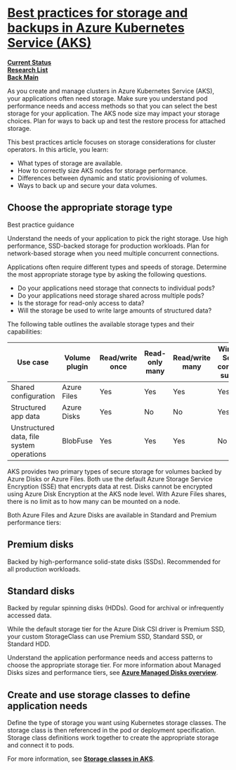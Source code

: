 # **[Best practices for storage and backups in Azure Kubernetes Service (AKS)](https://learn.microsoft.com/en-us/azure/aks/operator-best-practices-storage)**

**[Current Status](../../../../development/status/weekly/current_status.md)**\
**[Research List](../../../research_list.md)**\
**[Back Main](../../../../README.md)**

As you create and manage clusters in Azure Kubernetes Service (AKS), your applications often need storage. Make sure you understand pod performance needs and access methods so that you can select the best storage for your application. The AKS node size may impact your storage choices. Plan for ways to back up and test the restore process for attached storage.

This best practices article focuses on storage considerations for cluster operators. In this article, you learn:

- What types of storage are available.
- How to correctly size AKS nodes for storage performance.
- Differences between dynamic and static provisioning of volumes.
- Ways to back up and secure your data volumes.

## Choose the appropriate storage type

Best practice guidance

Understand the needs of your application to pick the right storage. Use high performance, SSD-backed storage for production workloads. Plan for network-based storage when you need multiple concurrent connections.

Applications often require different types and speeds of storage. Determine the most appropriate storage type by asking the following questions.

- Do your applications need storage that connects to individual pods?
- Do your applications need storage shared across multiple pods?
- Is the storage for read-only access to data?
- Will the storage be used to write large amounts of structured data?

The following table outlines the available storage types and their capabilities:

| Use case                                  | Volume plugin | Read/write once | Read-only many | Read/write many | Windows Server container support |
|-------------------------------------------|---------------|-----------------|----------------|-----------------|----------------------------------|
| Shared configuration                      | Azure Files   | Yes             | Yes            | Yes             | Yes                              |
| Structured app data                       | Azure Disks   | Yes             | No             | No              | Yes                              |
| Unstructured data, file system operations | BlobFuse      | Yes             | Yes            | Yes             | No                               |

AKS provides two primary types of secure storage for volumes backed by Azure Disks or Azure Files. Both use the default Azure Storage Service Encryption (SSE) that encrypts data at rest. Disks cannot be encrypted using Azure Disk Encryption at the AKS node level. With Azure Files shares, there is no limit as to how many can be mounted on a node.

Both Azure Files and Azure Disks are available in Standard and Premium performance tiers:

## Premium disks

Backed by high-performance solid-state disks (SSDs).
Recommended for all production workloads.

## Standard disks

Backed by regular spinning disks (HDDs).
Good for archival or infrequently accessed data.

While the default storage tier for the Azure Disk CSI driver is Premium SSD, your custom StorageClass can use Premium SSD, Standard SSD, or Standard HDD.

Understand the application performance needs and access patterns to choose the appropriate storage tier. For more information about Managed Disks sizes and performance tiers, see **[Azure Managed Disks overview](https://learn.microsoft.com/en-us/azure/virtual-machines/managed-disks-overview)**.

## Create and use storage classes to define application needs

Define the type of storage you want using Kubernetes storage classes. The storage class is then referenced in the pod or deployment specification. Storage class definitions work together to create the appropriate storage and connect it to pods.

For more information, see **[Storage classes in AKS](https://learn.microsoft.com/en-us/azure/aks/concepts-storage#storage-classes)**.
